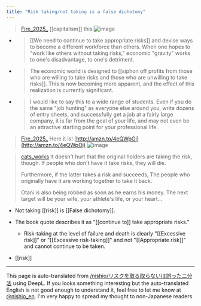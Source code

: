 ```yaml
---
title: "Risk taking/not taking is a false dichotomy"
---
```


> [Fire_2025_](https://x.com/Fire_2025_/status/1861538809235808434) [[capitalism]] this
>  ![image](https://gyazo.com/8cda636d978127b7a7c56af1ff12e170/thumb/1000)
- > [[We need to continue to take appropriate risks]] and devise ways to become a different workforce than others. When one hopes to "work like others without taking risks," economic "gravity" works to one's disadvantage, to one's detriment.
- >  The economic world is designed to [[siphon off profits from those who are willing to take risks and those who are unwilling to take risks]]. This is now becoming more apparent, and the effect of this realization is currently significant.
- >  I would like to say this to a wide range of students. Even if you do the same "job hunting" as everyone else around you, write dozens of entry sheets, and successfully get a job at a fairly large company, it is far from the goal of your life, and may not even be an attractive starting point for your professional life.
> [Fire_2025_](https://x.com/Fire_2025_/status/1861707995274678613) Here it is!
>  [http://amzn.to/4eQWpOi](http://amzn.to/4eQWpOi)
>  ![image](https://pbs.twimg.com/media/GdYdjjWbQAAxBO2?format=jpg&name=medium#.png)

> [cats_works](https://x.com/cats_works/status/1861653846508147054) It doesn't hurt that the original holders are taking the risk, though.
>  If people who don't have it take risks, they will die.
>
>  Furthermore, if the latter takes a risk and succeeds,
>  The people who originally have it are working together to take it back.
>
>  Otani is also being robbed as soon as he earns his money.
>  The next target will be your wife, your athlete's life, or your heart...

- Not taking [[risk]] is [[False dichotomy]].
- The book quote describes it as "[[continue to]] take appropriate risks."
    - Risk-taking at the level of failure and death is clearly "[[Excessive risk]]" or "[[Excessive risk-taking]]" and not "[[Appropriate risk]]" and cannot continue to be taken.


- [[risk]]

---
This page is auto-translated from [/nishio/リスクを取る取らないは誤った二分法](https://scrapbox.io/nishio/リスクを取る取らないは誤った二分法) using DeepL. If you looks something interesting but the auto-translated English is not good enough to understand it, feel free to let me know at [@nishio_en](https://twitter.com/nishio_en). I'm very happy to spread my thought to non-Japanese readers.